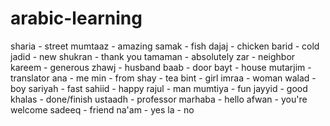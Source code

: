 # arabic-learning 
sharia - street 
mumtaaz - amazing 
samak - fish 
dajaj - chicken 
barid - cold 
jadid - new 
shukran - thank you 
tamaman - absolutely
zar - neighbor
kareem - generous
zhawj - husband 
baab - door 
bayt - house 
mutarjim - translator
ana - me 
min - from
shay - tea 
bint - girl
imraa - woman
walad - boy 
sariyah - fast
sahiid - happy
rajul - man
mumtiya - fun
jayyid - good
khalas - done/finish
ustaadh - professor
marhaba - hello
afwan - you're welcome
sadeeq - friend
na'am - yes 
la - no

